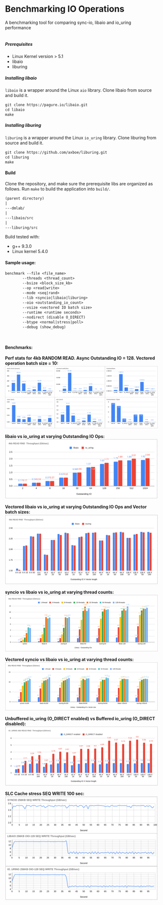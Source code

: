 # Benchmarking IO Operations

A benchmarking tool for comparing sync-io, libaio and io_uring performance
<br />
<br />

##### Prerequisites

- Linux Kernel version > 5.1
- libaio
- liburing

##### Installing libaio
`libaio` is a wrapper around the Linux `aio` library. Clone libaio from source and build it.

```shell
git clone https://pagure.io/libaio.git
cd libaio
make
```

##### Installing liburing
`liburing` is a wrapper around the Linux `io_uring` library. Clone liburing from source and build it.

```shell
git clone https://github.com/axboe/liburing.git
cd liburing
make
```

#### Build
Clone the repository, and make sure the prerequisite libs are organized as follows. Run `make` to build the application into `build/`.
```shell
(parent directory)
|
---dmlab/
|
---libaio/src
|
---liburing/src
```
Build tested with:

- g++ 9.3.0
- Linux kernel 5.4.0


#### Sample usage:

```shell
benchmark --file <file_name>
        --threads <thread_count>
        --bsize <block_size_kb>
        --op <read|write>
        --mode <seq|rand>
        --lib <syncio|libaio|liburing>
        --oio <outstanding_io_count>
        --vsize <vectored IO batch size>
        --runtime <runtime seconds>
        --nodirect (disable O_DIRECT)
        --btype <normal|stress|poll>
        --debug (show_debug)
```
<br />

#### Benchmarks:

**Perf stats for 4kb RANDOM READ. Async Outstanding IO = 128. Vectored operation batch size = 10:**
![perf-stats](benchmarks/perf-stats.png)
<br />

**libaio vs io_uring at varying Outstanding IO Ops:**
![libaio-iouring](benchmarks/libaio-iouring.png)
<br />

**Vectored libaio vs io_uring at varying Outstanding IO Ops and Vector batch sizes:**
![libaio-iouring-vectored](benchmarks/libaio-iouring-vectored.png)
<br />

**syncio vs libaio vs io_uring at varying thread counts:**
![threads](benchmarks/threads.png)
<br />

**Vectored syncio vs libaio vs io_uring at varying thread counts:**
![threads-vectored](benchmarks/threads-vectored.png)
<br />

**Unbuffered io_uring (O_DIRECT enabled) vs Buffered io_uring (O_DIRECT disabled):**
![iouring-vectored-odirect](benchmarks/iouring-vectored-odirect.png)
<br />

**SLC Cache stress SEQ WRITE 100 sec:**
![slc-stress-seq-write](benchmarks/slc-stress-seq-write.png)
<br />

